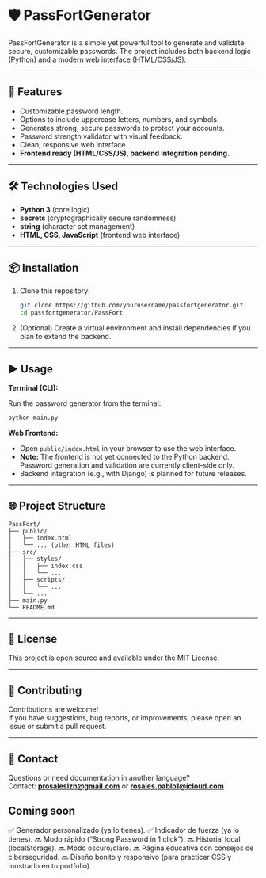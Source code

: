 # 🛡️ PassFortGenerator

PassFortGenerator is a simple yet powerful tool to generate and validate secure, customizable passwords. The project includes both backend logic (Python) and a modern web interface (HTML/CSS/JS).

---

## 🚀 Features

- Customizable password length.
- Options to include uppercase letters, numbers, and symbols.
- Generates strong, secure passwords to protect your accounts.
- Password strength validator with visual feedback.
- Clean, responsive web interface.
- **Frontend ready (HTML/CSS/JS), backend integration pending.**

---

## 🛠️ Technologies Used

- **Python 3** (core logic)
- **secrets** (cryptographically secure randomness)
- **string** (character set management)
- **HTML, CSS, JavaScript** (frontend web interface)

---

## 📦 Installation

1. Clone this repository:

   ```bash
   git clone https://github.com/yourusername/passfortgenerator.git
   cd passfortgenerator/PassFort
   ```

2. (Optional) Create a virtual environment and install dependencies if you plan to extend the backend.

---

## ▶️ Usage

**Terminal (CLI):**

Run the password generator from the terminal:

```bash
python main.py
```

**Web Frontend:**

- Open `public/index.html` in your browser to use the web interface.
- **Note:** The frontend is not yet connected to the Python backend. Password generation and validation are currently client-side only.
- Backend integration (e.g., with Django) is planned for future releases.

---

## 🌐 Project Structure

```
PassFort/
├── public/
│   ├── index.html
│   └── ... (other HTML files)
├── src/
│   ├── styles/
│   │   ├── index.css
│   │   └── ...
│   ├── scripts/
│   │   └── ...
│   └── ...
├── main.py
└── README.md
```

---

## 📜 License

This project is open source and available under the MIT License.

---

## 🤝 Contributing

Contributions are welcome!  
If you have suggestions, bug reports, or improvements, please open an issue or submit a pull request.

---

## 📧 Contact

Questions or need documentation in another language?  
Contact: **prosaleslzn@gmail.com** or **rosales.pablo1@icloud.com**

## Coming soon 

✅ Generador personalizado (ya lo tienes).
✅ Indicador de fuerza (ya lo tienes).
🔜 Modo rápido (“Strong Password in 1 click”).
🔜 Historial local (localStorage).
🔜 Modo oscuro/claro.
🔜 Página educativa con consejos de ciberseguridad.
🔜 Diseño bonito y responsivo (para practicar CSS y mostrarlo en tu portfolio).
